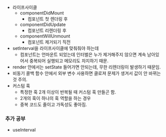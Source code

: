 - 라이프사이클
  - componentDidMount
    - 컴포넌트 첫 렌더링 후
  - componentDidUpdate
    - 컴포넌트 리렌더링 후
  - componentWillUnmount
    - 컴포넌트 제거되기 직전
- setInterval을 라이프사이클에 맞춰줘야 하는데
  - 컴포넌트는 언마운트 되었는데 인터벌은 누가 제거해주지 않으면 계속 남아있어서 중복되어 실행되고 메모리도 차지하기 때문.
- render 안에서는 setState 들어가면 안되는데, 무한 리렌더링이 발생하기 때문임.
- 비동기 콜백 함수 안에서 외부 변수 사용하면 클로져 문제가 생겨서 값이 안 바뀌는 것 주의.
- 커스텀 훅
  - 특정한 훅 2개 이상이 반복될 때 커스텀 훅 만들곤 함.
  - 2개의 훅이 하나의 훅 역할을 하는 경우
  - 중복 코드도 줄이고 가독성도 좋아짐.

### 추가 공부

- useInterval
